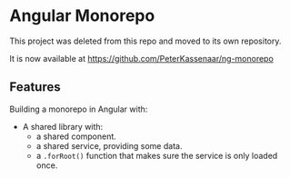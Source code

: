 # Angular Monorepo

This project was deleted from this repo and moved to its own repository.

It is now available at https://github.com/PeterKassenaar/ng-monorepo

## Features
Building a monorepo in Angular with:
- A shared library with:
    - a shared component.
    - a shared service, providing some data.
    - a `.forRoot()` function that makes sure the service is only loaded once.
